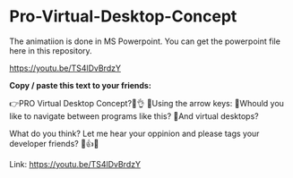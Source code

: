 # Pro-Virtual-Desktop-Concept

The animatiion is done in MS Powerpoint. You can get the powerpoint file here in this repository.

https://youtu.be/TS4lDvBrdzY


**Copy / paste this text to your friends:**

👉PRO Virtual Desktop Concept?🤔👌 
💎Using the arrow keys:
💎Whould you like to navigate between programs like this? 
💎And virtual desktops?

What do you think? Let me hear your oppinion and please tags your developer friends? 🤩👍🍺

Link:
https://youtu.be/TS4lDvBrdzY
